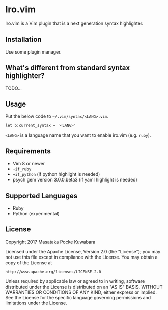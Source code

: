 Iro.vim
=====

Iro.vim is a Vim plugin that is a next generation syntax highlighter.




Installation
-------

Use some plugin manager.


What's different from standard syntax highlighter?
--------

TODO...


Usage
-------

Put the below code to `~/.vim/syntax/<LANG>.vim`.

```vim
let b:current_syntax = '<LANG>'
```

`<LANG>` is a language name that you want to enable iro.vim (e.g. `ruby`).

Requirements
-----


- Vim 8 or newer
- `+if_ruby` 
- `+if_python` (if python highlight is needed)
- psych gem version 3.0.0.beta3 (if yaml highlight is needed)

Supported Languages
----------

- Ruby
- Python (experimental)

License
-------

Copyright 2017 Masataka Pocke Kuwabara

Licensed under the Apache License, Version 2.0 (the "License");
you may not use this file except in compliance with the License.
You may obtain a copy of the License at

    http://www.apache.org/licenses/LICENSE-2.0

Unless required by applicable law or agreed to in writing, software
distributed under the License is distributed on an "AS IS" BASIS,
WITHOUT WARRANTIES OR CONDITIONS OF ANY KIND, either express or implied.
See the License for the specific language governing permissions and
limitations under the License.
